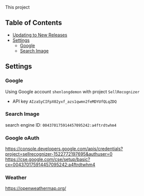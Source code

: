 

This project 

## Table of Contents

* [Updating to New Releases](#updating-to-new-releases)
* [Settings](#settings)
  * [Google](#google)
  * [Search Image](#search-image)






## Settings

### Google
Using Google account `shenlongdemon` with project `SellRecognizer`
 - API key `AIzaSyCIFpX02yxf_azs1qwmn2feMDYUfQLqZDQ`

### Search Image
search engine ID: `004370175914457095242:a4ftrdtwhm4`
### Google oAuth

https://console.developers.google.com/apis/credentials?project=sellrecognizer-1522772197695&authuser=0
https://cse.google.com/cse/setup/basic?cx=004370175914457095242:a4ftrdtwhm4

### Weather
https://openweathermap.org/

